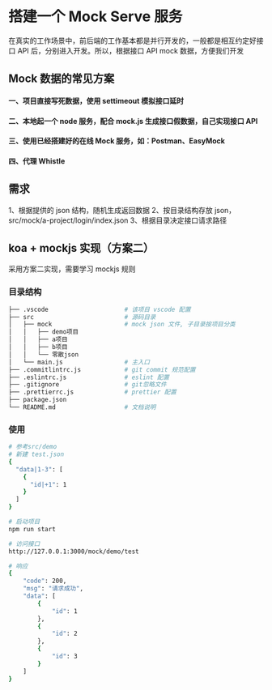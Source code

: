 # 搭建一个 Mock Serve 服务

在真实的工作场景中，前后端的工作基本都是并行开发的，一般都是相互约定好接口 API 后，分别进入开发。所以，根据接口 API mock 数据，方便我们开发

## Mock 数据的常见方案

#### 一、项目直接写死数据，使用 settimeout 模拟接口延时

#### 二、本地起一个 node 服务，配合 mock.js 生成接口假数据，自己实现接口 API

#### 三、使用已经搭建好的在线 Mock 服务，如：Postman、EasyMock

#### 四、代理 Whistle

## 需求

1、根据提供的 json 结构，随机生成返回数据
2、按目录结构存放 json，src/mock/a-project/login/index.json
3、根据目录决定接口请求路径

## koa + mockjs 实现（方案二）

采用方案二实现，需要学习 mockjs 规则

### 目录结构

```bash
├── .vscode                     # 该项目 vscode 配置
├── src                         # 源码目录
│   ├── mock                    # mock json 文件, 子目录按项目分类
│   │   ├── demo项目
│   │   ├── a项目
│   │   ├── b项目
│   │   └── 零散json
│   └── main.js                 # 主入口
├── .commitlintrc.js            # git commit 规范配置
├── .eslintrc.js                # eslint 配置
├── .gitignore                  # git忽略文件
├── .prettierrc.js              # prettier 配置
├── package.json
└── README.md                   # 文档说明
```

### 使用

```bash
# 参考src/demo
# 新建 test.json
{
  "data|1-3": [
    {
      "id|+1": 1
    }
  ]
}

# 启动项目
npm run start

# 访问接口
http://127.0.0.1:3000/mock/demo/test

# 响应
{
    "code": 200,
    "msg": "请求成功",
    "data": [
        {
            "id": 1
        },
        {
            "id": 2
        },
        {
            "id": 3
        }
    ]
}
```
